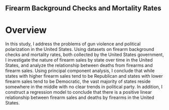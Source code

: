 ## Firearm Background Checks and Mortality Rates
# Overview
In this study, I address the problems of gun violence and political polarization in the United
States. Using datasets on firearm background checks and mortality rates, both collected by
the United States government, I investigate the nature of firearm sales by state over time in
the United States, and analyze the relationship between deaths from firearms and firearm
sales. Using principal component analysis, I conclude that while states with higher firearm
sales tend to be Republican and states with lower firearm sales tend to be Democratic,
the vast majority of states reside somewhere in the middle with no clear trends in political
party. In addition, I construct a regression model to conclude that there is a positive linear
relationship between firearm sales and deaths by firearms in the United States.
